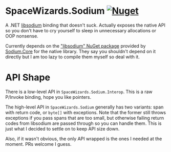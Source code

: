 # SpaceWizards.Sodium [![Nuget](https://img.shields.io/nuget/v/SpaceWizards.Sodium)](https://www.nuget.org/packages/SpaceWizards.Sodium/)

A .NET [libsodium](https://libsodium.gitbook.io/doc/) binding that doesn't suck. Actually exposes the native API so you don't have to cry yourself to sleep in unnecessary allocations or OOP nonsense.

Currently depends on the ["libsodium" NuGet package](https://www.nuget.org/packages/libsodium/) provided by [Sodium.Core](https://github.com/ektrah/libsodium-core) for the native library. They say you shouldn't depend on it directly but I am too lazy to compile them myself so deal with it.

# API Shape

There is a low-level API in `SpaceWizards.Sodium.Interop`. This is a raw P/Invoke binding, hope you like pointers.

The high-level API in `SpaceWizards.Sodium` generally has two variants: span with return code, or `byte[]` with exceptions. Note that the former still throws exceptions if you pass spans that are too small, but otherwise failing return codes from libsodium are passed through so you can handle them. This is just what I decided to settle on to keep API size down.


Also, if it wasn't obvious, the only API wrapped is the ones I needed at the moment. PRs welcome I guess.
